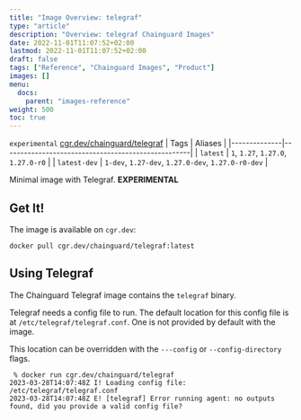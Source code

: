 ```yaml
---
title: "Image Overview: telegraf"
type: "article"
description: "Overview: telegraf Chainguard Images"
date: 2022-11-01T11:07:52+02:00
lastmod: 2022-11-01T11:07:52+02:00
draft: false
tags: ["Reference", "Chainguard Images", "Product"]
images: []
menu:
  docs:
    parent: "images-reference"
weight: 500
toc: true
---
```


`experimental` [cgr.dev/chainguard/telegraf](https://github.com/chainguard-images/images/tree/main/images/telegraf)
| Tags         | Aliases                                            |
|--------------|----------------------------------------------------|
| `latest`     | `1`, `1.27`, `1.27.0`, `1.27.0-r0`                 |
| `latest-dev` | `1-dev`, `1.27-dev`, `1.27.0-dev`, `1.27.0-r0-dev` |



Minimal image with Telegraf. **EXPERIMENTAL**

## Get It!

The image is available on `cgr.dev`:

```
docker pull cgr.dev/chainguard/telegraf:latest
```

## Using Telegraf

The Chainguard Telegraf image contains the `telegraf` binary.

Telegraf needs a config file to run.
The default location for this config file is at `/etc/telegraf/telegraf.conf`.
One is not provided by default with the image.

This location can be overridden with the `---config` or `--config-directory` flags.

```shell
 % docker run cgr.dev/chainguard/telegraf
2023-03-28T14:07:48Z I! Loading config file: /etc/telegraf/telegraf.conf
2023-03-28T14:07:48Z E! [telegraf] Error running agent: no outputs found, did you provide a valid config file?
```

